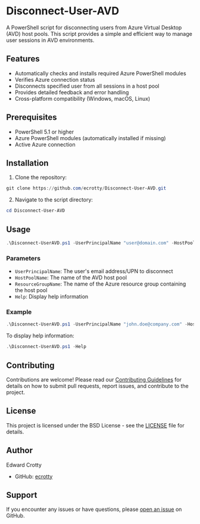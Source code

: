 # Disconnect-User-AVD

A PowerShell script for disconnecting users from Azure Virtual Desktop (AVD) host pools. This script provides a simple and efficient way to manage user sessions in AVD environments.

## Features

- Automatically checks and installs required Azure PowerShell modules
- Verifies Azure connection status
- Disconnects specified user from all sessions in a host pool
- Provides detailed feedback and error handling
- Cross-platform compatibility (Windows, macOS, Linux)

## Prerequisites

- PowerShell 5.1 or higher
- Azure PowerShell modules (automatically installed if missing)
- Active Azure connection

## Installation

1. Clone the repository:
```powershell
git clone https://github.com/ecrotty/Disconnect-User-AVD.git
```

2. Navigate to the script directory:
```powershell
cd Disconnect-User-AVD
```

## Usage

```powershell
.\Disconnect-UserAVD.ps1 -UserPrincipalName "user@domain.com" -HostPoolName "YourHostPool" -ResourceGroupName "YourResourceGroup"
```

### Parameters

- `UserPrincipalName`: The user's email address/UPN to disconnect
- `HostPoolName`: The name of the AVD host pool
- `ResourceGroupName`: The name of the Azure resource group containing the host pool
- `Help`: Display help information

### Example

```powershell
.\Disconnect-UserAVD.ps1 -UserPrincipalName "john.doe@company.com" -HostPoolName "prod-hostpool-01" -ResourceGroupName "rg-avd-prod-01"
```

To display help information:
```powershell
.\Disconnect-UserAVD.ps1 -Help
```

## Contributing

Contributions are welcome! Please read our [Contributing Guidelines](CONTRIBUTING.md) for details on how to submit pull requests, report issues, and contribute to the project.

## License

This project is licensed under the BSD License - see the [LICENSE](LICENSE) file for details.

## Author

Edward Crotty
- GitHub: [ecrotty](https://github.com/ecrotty)

## Support

If you encounter any issues or have questions, please [open an issue](https://github.com/ecrotty/Disconnect-User-AVD/issues) on GitHub.
